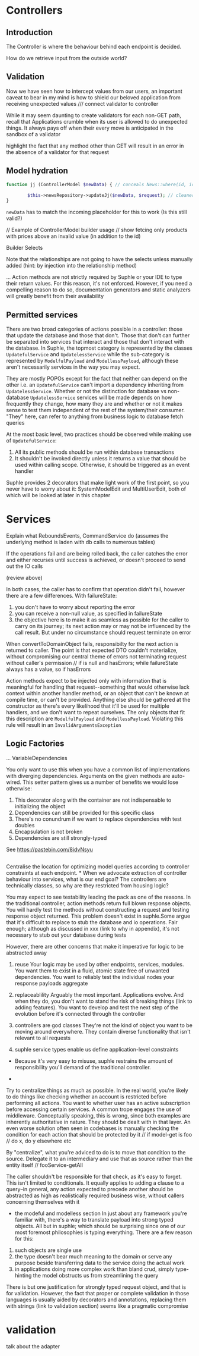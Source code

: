 # Controllers

## Introduction
The Controller is where the behaviour behind each endpoint is decided.

How do we retrieve input from the outside world?

## Validation
Now we have seen how to intercept values from our users, an important caveat to bear in my mind is how to shield our beloved application from receiving unexpected values
/// connect validator to controller

While it may seem daunting to create validators for each non-GET path, recall that Applications crumble when its user is allowed to do unexpected things. It always pays off when their every move is anticipated in the sandbox of a validator

highlight the fact that any method other than GET will result in an error in the absence of a validator for that request

## Model hydration

```php
function jj (ControllerModel $newData) { // conceals News::where(id, id) stored on property x

        $this->newsRepository->updateJj($newData, $request); // cleaner. gets are lazier and under developer's control. avoids duplicating builders
}
```

`newData` has to match the incoming placeholder for this to work (Is this still valid?)

// Example of ControllerModel builder usage
// show fetcing only products with prices above an invalid value (in addition to the id)

Builder Selects

Note that the relationships are not going to have the selects unless manually added (hint: by injection into the relationship method)

...
Action methods are not strictly required by Suphle or your IDE to type their return values. For this reason, it's not enforced. However, if you need a compelling reason to do so, documentation generators and static analyzers will greatly benefit from their availability

## Permitted services
There are two broad categories of actions possible in a controller: those that update the database and those that don't. Those that don't can further be separated into services that interact and those that don't interact with the database. In Suphle, the topmost category is represented by the classes `UpdatefulService` and `UpdatelessService` while the sub-category is represented by `ModelfulPayload` and `ModellessPayload`, although these aren't necessarily services in the way you may expect.

They are mostly POPOs except for the fact that neither can depend on the other i.e. an `UpdatefulService` can't import a dependency inheriting from `UpdatelessService`. Whether or not the distinction for database vs non-database `UpdatelessService` services will be made depends on how frequently they change, how many they are and whether or not it makes sense to test them independent of the rest of the system/their consumer. "They" here, can refer to anything from business logic to database fetch queries

At the most basic level, two practices should be observed while making use of `UpdatefulService`:
1. All its public methods should be run within database transactions
1. It shouldn't be invoked directly unless it returns a value that should be used within calling scope. Otherwise, it should be triggered as an event handler

Suphle provides 2 decorators that make light work of the first point, so you never have to worry about it: SystemModelEdit and MultiUserEdit, both of which will be looked at later in this chapter 

# Services

Explain what ReboundsEvents, CommandService do (assumes the underlying method is laden with db calls to numerous tables)

If the operations fail and are being rolled back, the caller catches the error and either recurses until success is achieved, or doesn't proceed to send out the IO calls

(review above)

In both cases, the caller has to confirm that operation didn't fail, however there are a few differences. With failureState:

1. you don't have to worry about reporting the error
1. you can receive a non-null value, as specified in failureState
1. the objective here is to make it as seamless as possible for the caller to carry on its journey; its next action may or may not be influenced by the call result. But under no circumstance should request terminate on error

When convertToDomainObject fails, responsibilty for the next action is returned to caller. The point is that expected DTO couldn't materialize, without compromising our central theme of errors not terminating request without caller's permission
// if is null and hasErrors; while failureState always has a value, so if hasErrors

Action methods expect to be injected only with information that is meaningful for handling that request--something that would otherwise lack context within another handler method, or an object that can't be known at compile time, or can't be provided. Anything else should be gathered at the constructor as there's every likelihood that it'll be used for multiple handlers, and we don't want to repeat ourselves. The only objects that fit this description are `ModelfulPayload` and `ModellessPayload`. Violating this rule will result in an `InvalidArgumentsException`

## Logic Factories
...
VariableDependencies

You only want to use this when you have a common list of implementations with diverging dependencies. Arguments on the given methods are auto-wired. This setter pattern gives us a number of benefits we would lose otherwise:
1. This decorator along with the container are not indispensable to initializing the object
1. Dependencies can still be provided for this specific class
1. There's no conundrum if we want to replace dependencies with test doubles
1. Encapsulation is not broken
1. Dependencies are still strongly-typed

See https://pastebin.com/8idvNsyu

##
Centralise the location for optimizing model queries according to controller constraints at each endpoint.
*
When we advocate extraction of controller behaviour into services, what is our end goal? The controllers are technically classes, so why are they restricted from housing logic?

You may expect to see testability leading the pack as one of the reasons. In the traditional controller, action methods return full blown response objects. You will hardly test the methods without constructing a request and testing response object returned. This problem doesn't exist in suphle.Some argue that it's difficult to replace to stub the database and io operations. Fair enough; although as discussed in xxx (link to why in appendix), it's not necessary to stub out your database during tests

However, there are other concerns that make it imperative for logic to be abstracted away
1) reuse
Your logic may be used by other endpoints, services, modules. You want them to exist in a fluid, atomic state free of unwanted dependencies. You want to reliably test the individual nodes your response payloads aggregate

2) replaceablility
Arguably the most important. Applications evolve. And when they do, you don't want to stand the risk of breaking things (link to adding features). You want to develop and test the next step of the evolution before it's connected through the controller

3) controllers are god classes
They're not the kind of object you want to be moving around everywhere. They contain diverse functionality that isn't relevant to all requests

4) suphle service types enable us define application-level constraints
* Because it's very easy to misuse, suphle restrains the amount of responsibility you'll demand of the traditional controller.

*
Try to centralize things as much as possible. In the real world, you're likely to do things like checking whether an account is restricted before performing all actions. You want to whether user has an active subscription before accessing certain services. A common trope engages the use of middleware. Conceptually speaking, this is wrong, since both examples are inherently authoritative in nature. They should be dealt with in that layer. An even worse solution often seen in codebases is manually checking the condition for each action that should be protected by it
// if model-get is foo
// do x, do y elsewhere etc

By "centralize", what you're adviced to do is to move that condition to the source. Delegate it to an intermediary and use that as source rather than the entity itself
// fooService-getAll

The caller shouldn't be responsible for that check, as it's easy to forget. This isn't limited to conditionals. It equally applies to adding a clause to a query–in general, any action expected to precede another should be abstracted as high as realistically required business wise, without callers concerning themselves with it

* the modeful and modelless section
In just about any framework you're familiar with, there's a way to translate payload into strong typed objects. All but in suphle; which should be surprising since one of our most foremost philosophies is typing everything. There are a few reason for this:
1) such objects are single use
2) the type doesn't bear much meaning to the domain or serve any purpose beside transferring data to the service doing the actual work
3) in applications doing more complex work than bland crud, simply type-hinting the model obstructs us from streamlining the query

There is but one justification for strongly typed request object, and that is for validation. However, the fact that proper or complete validation in those languages is usually aided by decorators and annotations, replacing them with strings (link to validation section) seems like a pragmatic compromise

# validation
talk about the adapter